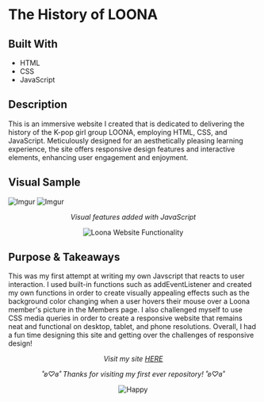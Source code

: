 # The History of LOONA

## Built With
- HTML
- CSS
- JavaScript

## Description

This is an immersive website I created that is dedicated to delivering the history of the K-pop girl group LOONA, employing HTML, CSS, and JavaScript. Meticulously designed for an aesthetically pleasing learning experience, the site offers responsive design features and interactive elements, enhancing user engagement and enjoyment.

## Visual Sample
![Imgur](https://i.imgur.com/4v7VWCq.png)
![Imgur](https://i.imgur.com/AmLWqlv.png)

<p align="center">
  <i>Visual features added with JavaScript</i>
</p>

<p align="center">
  <img src="https://media.giphy.com/media/GbrYSdVwwbqDXybmjS/giphy.gif" alt="Loona Website Functionality">
</p>

## Purpose & Takeaways

This was my first attempt at writing my own Javscript that reacts to user interaction. I used built-in functions such as addEventListener and created my own functions in order to create visually appealing effects such as the background color changing when a user hovers their mouse over a Loona member's picture in the Members page. I also challenged myself to use CSS media queries in order to create a responsive website that remains neat and functional on desktop, tablet, and phone resolutions. Overall, I had a fun time designing this site and getting over the challenges of responsive design!


<p align="center">
  <i>Visit my site <a href="https://i6.cims.nyu.edu/~sb8249/loona/index.html">HERE</a></i>
</p>

<p align="center">
  <i>˚ʚ♡ɞ˚ Thanks for visiting my first ever repository! ˚ʚ♡ɞ˚</i>
</p>

<p align="center">
  <img src="https://media.giphy.com/media/2jvTUpp8WO1pu/giphy.gif" alt="Happy">
</p>
